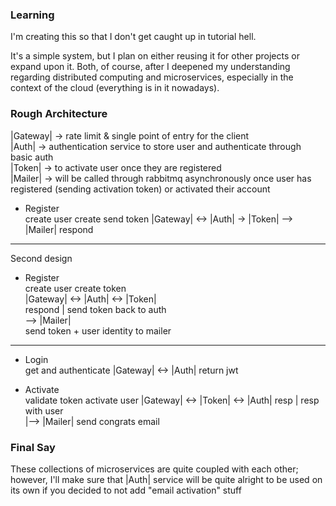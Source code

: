 ### Learning
I'm creating this so that I don't get caught up in tutorial hell. 

It's a simple system, but I plan on either reusing it for other projects or expand upon it. 
Both, of course, after I deepened my understanding regarding distributed computing and microservices, especially in the context of the cloud (everything is in it nowadays).

### Rough Architecture
|Gateway| -> rate limit & single point of entry for the client  
|Auth| -> authentication service to store user and authenticate through basic auth  
|Token| -> to activate user once they are registered  
|Mailer| -> will be called through rabbitmq asynchronously once user has registered (sending activation token) or activated their account  

- Register  
     create user   create    send token
|Gateway| <-> |Auth| -> |Token| --> |Mailer|
        respond

---

Second design 

- Register  
     create user  create token  
|Gateway| <-> |Auth| <-> |Token|  
        respond | send token back to auth  
                --> |Mailer|  
        send token + user identity to mailer  

---

- Login  
    get and authenticate
|Gateway| <-> |Auth|
      return jwt

- Activate  
    validate token  activate user
|Gateway| <-> |Token| <-> |Auth|
          resp   |   resp with user    
                 |--> |Mailer|
         send congrats email

### Final Say
These collections of microservices are quite coupled with each other; however, 
I'll make sure that |Auth| service will be quite alright to be used on its own if you decided
to not add "email activation" stuff
